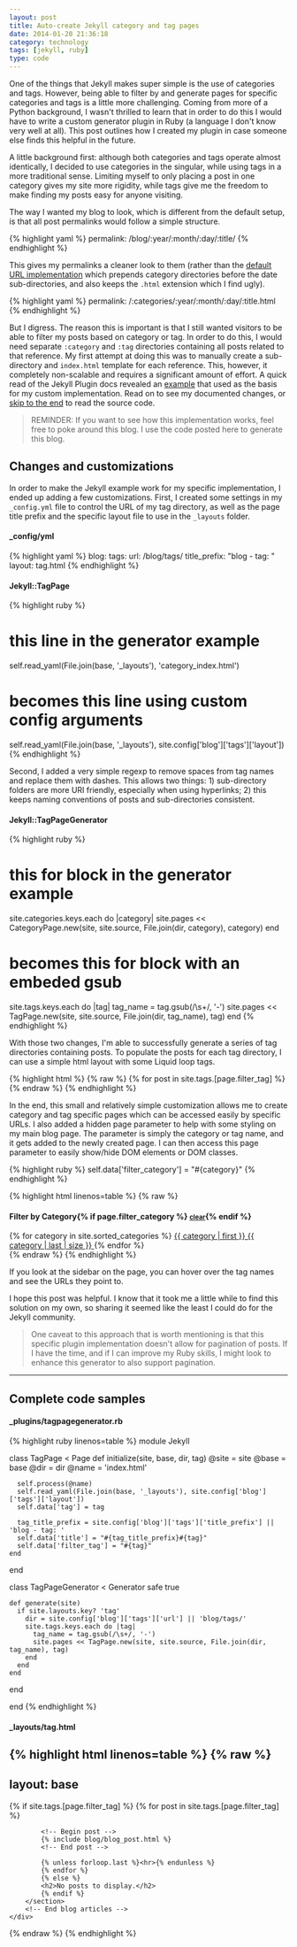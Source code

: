 ```yaml
---
layout: post
title: Auto-create Jekyll category and tag pages
date: 2014-01-20 21:36:18
category: technology
tags: [jekyll, ruby]
type: code
---
```

One of the things that Jekyll makes super simple is the use of categories and tags. However, being able to filter by and generate pages for specific categories and tags is a little more challenging. Coming from more of a Python background, I wasn't thrilled to learn that in order to do this I would have to write a custom generator plugin in Ruby (a language I don't know very well at all). This post outlines how I created my plugin in case someone else finds this helpful in the future.

A little background first: although both categories and tags operate almost identically, I decided to use categories in the singular, while using tags in a more traditional sense. Limiting myself to only placing a post in one category gives my site more rigidity, while tags give me the freedom to make finding my posts easy for anyone visiting.

The way I wanted my blog to look, which is different from the default setup, is that all post permalinks would follow a simple structure.

{% highlight yaml %}
permalink: /blog/:year/:month/:day/:title/
{% endhighlight %}

This gives my permalinks a cleaner look to them (rather than the [default URL implementation][permalink] which prepends category directories before the date sub-directories, and also keeps the `.html` extension which I find ugly).

{% highlight yaml %}
permalink: /:categories/:year/:month/:day/:title.html
{% endhighlight %}

But I digress. The reason this is important is that I still wanted visitors to be able to filter my posts based on category or tag. In order to do this, I would need separate `:category` and `:tag` directories containing all posts related to that reference. My first attempt at doing this was to manually create a sub-directory and `index.html` template for each reference. This, however, it completely non-scalable and requires a significant amount of effort. A quick read of the Jekyll Plugin docs revealed an [example][generators] that used as the basis for my custom implementation. Read on to see my documented changes, or [skip to the end][postend] to read the source code.

> REMINDER: If you want to see how this implementation works, feel free to poke around this blog. I use the code posted here to generate this blog.

## Changes and customizations

In order to make the Jekyll example work for my specific implementation, I ended up adding a few customizations. First, I created some settings in my `_config.yml` file to control the URL of my tag directory, as well as the page title prefix and the specific layout file to use in the `_layouts` folder.

#### _config/yml

{% highlight yaml %}
blog:
    tags:
        url: /blog/tags/
        title_prefix: "blog - tag: "
        layout: tag.html
{% endhighlight %}

#### Jekyll::TagPage

{% highlight ruby %}
# this line in the generator example
self.read_yaml(File.join(base, '_layouts'), 'category_index.html')

# becomes this line using custom config arguments
self.read_yaml(File.join(base, '_layouts'), site.config['blog']['tags']['layout'])
{% endhighlight %}

Second, I added a very simple regexp to remove spaces from tag names and replace them with dashes. This allows two things: 1) sub-directory folders are more URI friendly, especially when using hyperlinks; 2) this keeps naming conventions of posts and sub-directories consistent.

#### Jekyll::TagPageGenerator

{% highlight ruby %}
# this for block in the generator example
site.categories.keys.each do |category|
  site.pages << CategoryPage.new(site, site.source, File.join(dir, category), category)
end

# becomes this for block with an embeded gsub
site.tags.keys.each do |tag|
  tag_name = tag.gsub(/\s+/, '-')
  site.pages << TagPage.new(site, site.source, File.join(dir, tag_name), tag)
end
{% endhighlight %}

With those two changes, I'm able to successfully generate a series of tag directories containing posts. To populate the posts for each tag directory, I can use a simple html layout with some Liquid loop tags.

{% highlight html %}
{% raw %}
{% for post in site.tags.[page.filter_tag] %}
{% endraw %}
{% endhighlight %}

In the end, this small and relatively simple customization allows me to create category and tag specific pages which can be accessed easily by specific URLs. I also added a hidden page parameter to help with some styling on my main blog page. The parameter is simply the category or tag name, and it gets added to the newly created page. I can then access this page parameter to easily show/hide DOM elements or DOM classes.

{% highlight ruby %}
self.data['filter_category'] = "#{category}"
{% endhighlight %}

{% highlight html linenos=table %}
{% raw %}
<div class="row" id="site-categories-all">
    <div class="col-md-12">
        <h4>Filter by Category{% if page.filter_category %} <small><a href="{{ site.blog.url }}">clear</a></small>{% endif %}</h4>
        {% for category in site.sorted_categories %}
        <a href="{{ site.blog.categories.url }}{{ category.first | slugify }}/" class="btn btn-lg {% if page.filter_category == category.first %}btn-success{% else %}btn-default{% endif %}" role="button">
            {{ category | first }} <span class="badge">{{ category | last | size }}</span>
        </a>
        {% endfor %}
    </div>
</div>
{% endraw %}
{% endhighlight %}

If you look at the sidebar on the page, you can hover over the tag names and see the URLs they point to.

I hope this post was helpful. I know that it took me a little while to find this solution on my own, so sharing it seemed like the least I could do for the Jekyll community.

> One caveat to this approach that is worth mentioning is that this specific plugin implementation doesn't allow for pagination of posts. If I have the time, and if I can improve my Ruby skills, I might look to enhance this generator to also support pagination.

---

## Complete code samples

#### _plugins/tagpagegenerator.rb

{% highlight ruby linenos=table %}
module Jekyll

  class TagPage < Page
    def initialize(site, base, dir, tag)
      @site = site
      @base = base
      @dir = dir
      @name = 'index.html'

      self.process(@name)
      self.read_yaml(File.join(base, '_layouts'), site.config['blog']['tags']['layout'])
      self.data['tag'] = tag

      tag_title_prefix = site.config['blog']['tags']['title_prefix'] || 'blog - tag: '
      self.data['title'] = "#{tag_title_prefix}#{tag}"
      self.data['filter_tag'] = "#{tag}"
    end
  end

  class TagPageGenerator < Generator
    safe true

    def generate(site)
      if site.layouts.key? 'tag'
        dir = site.config['blog']['tags']['url'] || 'blog/tags/'
        site.tags.keys.each do |tag|
          tag_name = tag.gsub(/\s+/, '-')
          site.pages << TagPage.new(site, site.source, File.join(dir, tag_name), tag)
        end
      end
    end
  end

end
{% endhighlight %}

#### _layouts/tag.html

{% highlight html linenos=table %}
{% raw %}
---
layout: base
---
<div class="container">
    <div class="row">
        <!-- Begin blog articles -->
        <section class="col-md-7">
            {% if site.tags.[page.filter_tag] %}
            {% for post in site.tags.[page.filter_tag] %}

            <!-- Begin post -->
            {% include blog/blog_post.html %}
            <!-- End post -->

            {% unless forloop.last %}<hr>{% endunless %}
            {% endfor %}
            {% else %}
            <h2>No posts to display.</h2>
            {% endif %}
        </section>
        <!-- End blog articles -->
    </div>
</div>
{% endraw %}
{% endhighlight %}

[generators]: http://jekyllrb.com/docs/plugins/#generators
[permalink]: http://jekyllrb.com/docs/permalinks/
[postend]: #toc_4